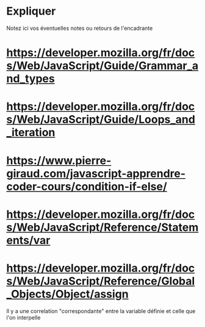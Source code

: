 # Expliquer

Notez ici vos éventuelles notes ou retours de l'encadrante
# https://developer.mozilla.org/fr/docs/Web/JavaScript/Guide/Grammar_and_types
# https://developer.mozilla.org/fr/docs/Web/JavaScript/Guide/Loops_and_iteration
# https://www.pierre-giraud.com/javascript-apprendre-coder-cours/condition-if-else/
# https://developer.mozilla.org/fr/docs/Web/JavaScript/Reference/Statements/var
# https://developer.mozilla.org/fr/docs/Web/JavaScript/Reference/Global_Objects/Object/assign
Il y a une correlation "correspondante" entre la variable définie et celle que l'on interpelle
